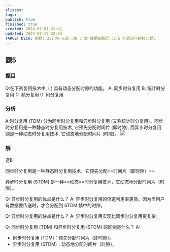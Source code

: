 ```yaml
---
aliases: 
tags: 
publish: true
finished: true
created: 2024-07-01 21:41
updated: 2024-07-17 22:53
TARGET DECK: 刷题::25计网-王道::第 3 章 数据链路层::3.5 介质访问控制::题5
---
```


## 题5
### 题目
Q:在下列复用技术中, ( ) 具有动态分配时隙的功能。
A. 同步时分复用 B. 统计时分复用 C. 频分复用 D. 码分复用
### 分析
A:时分复用 (TDM) 分为同步时分复用和异步时分复用 (又称统计时分复用)。同步时分复用是一种静态时分复用技术, 它预先分配时间片 (即时隙), 而异步时分复用则是一种动态时分复用技术, 它动态地分配时间片 (时隙)。 
![](https://img.hwenyi.live/202407172253562.webp)
### 解
选B
<!--ID: 1721236961082-->





同步时分复用是一种静态时分复用技术，它预先分配==时间片（即时隙）==
<!--ID: 1721236961071-->



异步时分复用 (STDM) 是一种==动态==时分复用技术，它动态地分配时间片（时隙）。
<!--ID: 1721236961077-->


Q: 异步时分复用的优点是什么？
A: 异步时分复用的信道利用率更高，因为当用户有数据要传送时，才会分配到 STDM 帧中的时隙。
<!--ID: 1721236961086-->


Q: 异步时分复用的缺点是什么？
A: 异步时分复用实现比同步时分复用更复杂。
<!--ID: 1721236961091-->



Q: 同步时分复用 (TDM) 和异步时分复用 (STDM) 的区别是什么？
A: 
- 同步时分复用 (TDM)：预先分配时间片（即时隙）。
- 异步时分复用 (STDM)：动态地分配时间片（时隙）。
<!--ID: 1721236961096-->


